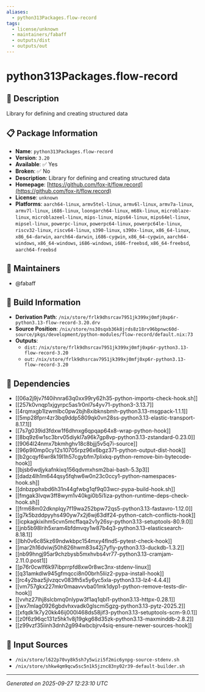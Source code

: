 ```yaml
---
aliases:
  - python313Packages.flow-record
tags:
  - license/unknown
  - maintainers/fabaff
  - outputs/dist
  - outputs/out
---
```


# python313Packages.flow-record

## 📝 Description

Library for defining and creating structured data

## 📋 Package Information

- **Name**: `python313Packages.flow-record`
- **Version**: `3.20`
- **Available**: ✅ Yes
- **Broken**: ✅ No
- **Description**: Library for defining and creating structured data
- **Homepage**: [https://github.com/fox-it/flow.record](https://github.com/fox-it/flow.record)
- **License**: `unknown`
- **Platforms**: `aarch64-linux`, `armv5tel-linux`, `armv6l-linux`, `armv7a-linux`, `armv7l-linux`, `i686-linux`, `loongarch64-linux`, `m68k-linux`, `microblaze-linux`, `microblazeel-linux`, `mips-linux`, `mips64-linux`, `mips64el-linux`, `mipsel-linux`, `powerpc-linux`, `powerpc64-linux`, `powerpc64le-linux`, `riscv32-linux`, `riscv64-linux`, `s390-linux`, `s390x-linux`, `x86_64-linux`, `x86_64-darwin`, `aarch64-darwin`, `i686-cygwin`, `x86_64-cygwin`, `aarch64-windows`, `x86_64-windows`, `i686-windows`, `i686-freebsd`, `x86_64-freebsd`, `aarch64-freebsd`
## 👥 Maintainers

- @fabaff


## 🔧 Build Information

- **Derivation Path**: `/nix/store/frlk9dhsrcav7951jk399xj0mfj0xp6r-python3.13-flow-record-3.20.drv`
- **Source Position**: `/nix/store/ns30sqxb36k8jrds8z18rv96bpnwc60d-source/pkgs/development/python-modules/flow-record/default.nix:73`
- **Outputs**:
  - `dist`:  `/nix/store/frlk9dhsrcav7951jk399xj0mfj0xp6r-python3.13-flow-record-3.20`
  - `out`:  `/nix/store/frlk9dhsrcav7951jk399xj0mfj0xp6r-python3.13-flow-record-3.20`

## 🔗 Dependencies

- [[06a2j9jv7f40ihnra63q0xx99ry62h35-python-imports-check-hook.sh]]
- [[257k0vnqp1xjgyrpc5as1r0nl7s4yv71-python3-3.13.7]]
- [[4rqmxgb1lzwmlbc0pw2bjh8xibknsbmh-python3.13-msgpack-1.1.1]]
- [[5mp28fprr4zr3bq9ddp5809qk0vn28ss-python3.13-elastic-transport-8.17.1]]
- [[7s7g039id3fdxw1f6dhnxg6qpqap64x8-wrap-python-hook]]
- [[8bq9z6w1sc3brv05diykl7a96k7gp8vp-python3.13-zstandard-0.23.0]]
- [[9064l24nmx7bkmhghv18c8bjjj5v5q7i-source]]
- [[96p9l0mp0cy12s10705rpz96x6bgz371-python-output-dist-hook]]
- [[b2gcqyf6wr8k19l1h57cgybfm7plixkq-python-remove-bin-bytecode-hook]]
- [[bjsb6wdjykafnkixq156qdvmxhsm2bai-bash-5.3p3]]
- [[dadz4lh1m644qsy5fqhw6w0n23c0ccy1-python-namespaces-hook.sh]]
- [[dnbzpphxbd6h31n44gfwbg1qf9q03wcr-pypa-build-hook.sh]]
- [[fmgak3lvqw3ff8wym1v40kgi0b5i1iza-python-runtime-deps-check-hook.sh]]
- [[frm68m02dknplqy7f19wa252bpw72qs5-python3.13-fastavro-1.12.0]]
- [[g7k5bzddpyyhs490yw7x2j6wj63dlf24-python-catch-conflicts-hook]]
- [[icpkagkixihm5cvn5mcffaqa2v1y26sy-python3.13-setuptools-80.9.0]]
- [[jnb5b98lrih5xram4bfdmvqy1w87b4q3-python3.13-elasticsearch-8.18.1]]
- [[lbh0v6c85kz69ndwkbpc154mxy4flnd5-pytest-check-hook]]
- [[mar2h16dviwj50h826hwm83s42j7yfly-python3.13-duckdb-1.3.2]]
- [[nb99hngj95ar9chzbysb5mxhvbs4vr77-python3.13-cramjam-2.11.0.post1]]
- [[p76r0cwlf6k97ibprrpfd8xw0r8wc3nx-stdenv-linux]]
- [[q31amkdlw945gfmqcci8n00brh5liiz2-pypa-install-hook]]
- [[rc4y2baz5jlvzqcv083fh5x5y6yc5xla-python3.13-lz4-4.4.4]]
- [[vm757gkx227mkr0maavvvba01mk1dyp1-python-remove-tests-dir-hook]]
- [[vvhz27lhj8slcbmq0nlypw3f1aq1qbl1-python3.13-httpx-0.28.1]]
- [[wx7mlag0926gbdvhxvadk0glscmi5gzg-python3.13-pytz-2025.2]]
- [[xfqdk1k7y20kk46ij000l468ds58jif3-python3.13-setuptools-scm-9.0.1]]
- [[z0f6z96qc131z5hk1v8j19gkg68d35zk-python3.13-maxminddb-2.8.2]]
- [[z99vzf35iinh3dnh2g994wbcbjrv4siq-ensure-newer-sources-hook]]

## 📁 Input Sources

- `/nix/store/l622p70vy8k5sh7y5wizi5f2mic6ynpg-source-stdenv.sh`
- `/nix/store/shkw4qm9qcw5sc5n1k5jznc83ny02r39-default-builder.sh`

---
*Generated on 2025-09-27 12:23:10 UTC*
